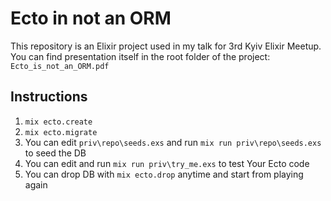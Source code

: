 # Ecto in not an ORM

This repository is an Elixir project used in my talk for 3rd Kyiv Elixir Meetup. You can find presentation itself in the root folder of the project: `Ecto_is_not_an_ORM.pdf`

## Instructions

  1. `mix ecto.create`
  2. `mix ecto.migrate`
  3. You can edit `priv\repo\seeds.exs` and run `mix run priv\repo\seeds.exs` to seed the DB
  4. You can edit and run `mix run priv\try_me.exs` to test Your Ecto code
  5. You can drop DB with `mix ecto.drop` anytime and start from playing again
